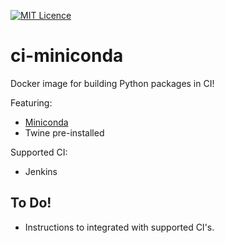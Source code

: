 [![MIT Licence](https://badges.frapsoft.com/os/mit/mit.svg?v=103)](https://opensource.org/licenses/mit-license.php)
# ci-miniconda
Docker image for building Python packages in  CI!

Featuring:
* [Miniconda](https://conda.io/miniconda.html)
* Twine pre-installed

Supported CI:
* Jenkins

## To Do!
* Instructions to integrated with supported CI's.
